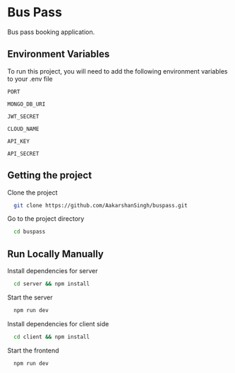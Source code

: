 # Bus Pass

Bus pass booking application.


## Environment Variables

To run this project, you will need to add the following environment variables to your .env file

`PORT`

`MONGO_DB_URI`

`JWT_SECRET`

`CLOUD_NAME` 

`API_KEY`

`API_SECRET`

## Getting the project

Clone the project

```bash
  git clone https://github.com/AakarshanSingh/buspass.git
```

Go to the project directory

```bash
  cd buspass
```

## Run Locally Manually

Install dependencies for server

```bash
  cd server && npm install
```

Start the server

```bash
  npm run dev 
```

Install dependencies for client side

```bash
  cd client && npm install
```

Start the frontend

```bash
  npm run dev 
```

